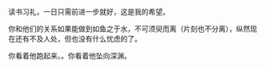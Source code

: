 读书习礼，一日只需前进一步就好，这是我的希望。

你和他们的关系如果能做到如鱼之于水，不可须臾而离（片刻也不分离），纵然现在还有不及人处，但也没有什么忧虑的了。


你看着他跑起来。。你看着他坠向深渊。
